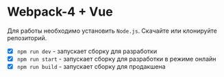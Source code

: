# Webpack-4 + Vue

Для работы необходимо установить `Node.js`. Скачайте или клонируйте репозиторий. 

- [x] `npm run dev` - запускает сборку для разработки
- [x] `npm run start` - запускает сборку для разработки в режиме онлайн
- [x] `npm run build` - запускает сборку для продакшена 
